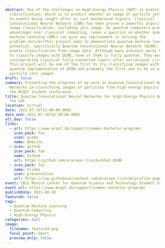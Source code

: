 ```yaml
---
abstract: One of the challenges in High-Energy Physics (HEP) is events
  classification, which is to predict whether an image of particle jets belongs
  to events being sought after or just background signals. Classical
  Convolutional Neural Network (CNN) has been proven a powerful algorithm in
  image classification, including jets image. As quantum computers promise many
  advantages over classical computing, comes a question on whether quantum
  machine learning (QML) can give any improvement in solving the
  problem.<br><br>This project aims to demonstrate quantum machine learning's
  potential, specifically Quantum Convolutional Neural Network (QCNN), in HEP
  events classification from image data. Although many previous works have tried
  to classify images with QCNN, none of them is fully quantum. They were still
  incorporating classical fully-connected layers after variational circuits.
  This project will be one of the first to try classifying images with a fully
  quantum implementation of QCNN and probably the first one to do so with
  particle jets images.
draft: false
summary: Presenting the progress of my work on Quantum Convolutional Neural
  Networks in classifying images of particles from high-energy physics events at
  the MCQST Student Conference.
title: Quantum Convolutional Neural Networks for High-Energy Physics Analysis at
  the LHC
location: Virtual
date: 2021-07-16T13:00:00.000Z
date_end: 2021-07-16T16:30:00.000Z
all_day: false
links:
  - url: https://www.mcqst.de/support/summer-bachelor-program/
    icon_pack: fas
    icon: globe
    name: Website
  - icon: github
    icon_pack: fab
    name: GitHub
    url: https://github.com/eraraya-ricardo/GSoC-QCNN
  - icon_pack: fas
    name: Slides
    icon: presentation
    url: https://raw.githubusercontent.com/eraraya-ricardo/profile-page/master/content/event/mcqst-student-conference/MCQST%20Student%20Conference%20Presentation.pdf
event: 2021 Munich Center for Quantum Science and Technology Student Conference
event_url: https://www.mcqst.de/support/summer-bachelor-program/
publishDate: 2021-08-10
featured: false
tags:
  - Quantum Machine Learning
  - Quantum Computing
  - High-Energy Physics
categories: null
image:
  filename: featured.png
  focal_point: Smart
  preview_only: false
---
```

